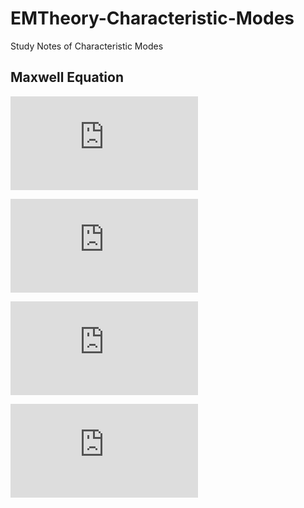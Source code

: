 # EMTheory-Characteristic-Modes
Study Notes of Characteristic Modes

## Maxwell Equation
![curl-E](http://latex.codecogs.com/png.latex?%5Cdpi%7B120%7D%20%5Clarge%20%5Cnabla%5Ctimes%5Cmathbf%7BE%7D%20%26%20%3D%20%26%20-%5Cmathbf%7BM%7D-j%5Comega%5Cmu%5Cmathbf%7BH%7D)

![curl-H](http://latex.codecogs.com/png.latex?%5Cdpi%7B120%7D%20%5Clarge%20%5Cnabla%5Ctimes%5Cmathbf%7BH%7D%20%26%20%3D%20%26%20&plus;%5Cmathbf%7BJ%7D&plus;j%5Comega%5Cepsilon%5Cmathbf%7BE%7D)

![div-D](http://latex.codecogs.com/png.latex?%5Cdpi%7B120%7D%20%5Clarge%20%5Cnabla%5Ccdot%5Cmathbf%7BD%7D%20%26%20%3D%20%26%20%5Crho_e)

![div-B](http://latex.codecogs.com/png.latex?%5Cdpi%7B120%7D%20%5Clarge%20%5Cnabla%5Ccdot%5Cmathbf%7BB%7D%20%26%20%3D%20%26%20%5Crho_m)
